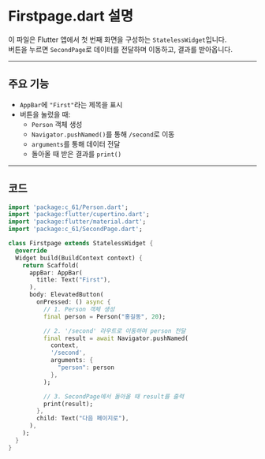 # Firstpage.dart 설명

이 파일은 Flutter 앱에서 첫 번째 화면을 구성하는 `StatelessWidget`입니다.  
버튼을 누르면 `SecondPage`로 데이터를 전달하며 이동하고, 결과를 받아옵니다.

---

## 주요 기능

- `AppBar`에 `"First"`라는 제목을 표시
- 버튼을 눌렀을 때:
  - `Person` 객체 생성
  - `Navigator.pushNamed()`를 통해 `/second`로 이동
  - `arguments`를 통해 데이터 전달
  - 돌아올 때 받은 결과를 `print()`

---

## 코드

```dart
import 'package:c_61/Person.dart';
import 'package:flutter/cupertino.dart';
import 'package:flutter/material.dart';
import 'package:c_61/SecondPage.dart';

class Firstpage extends StatelessWidget {
  @override
  Widget build(BuildContext context) {
    return Scaffold(
      appBar: AppBar(
        title: Text("First"),
      ),
      body: ElevatedButton(
        onPressed: () async {
          // 1. Person 객체 생성
          final person = Person("홍길동", 20);

          // 2. '/second' 라우트로 이동하며 person 전달
          final result = await Navigator.pushNamed(
            context,
            '/second',
            arguments: {
              "person": person
            },
          );

          // 3. SecondPage에서 돌아올 때 result를 출력
          print(result);
        },
        child: Text("다음 페이지로"),
      ),
    );
  }
}
